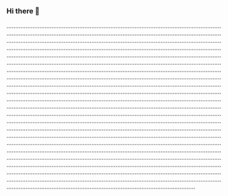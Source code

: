 ### Hi there 👋

.....................................................................................................................................................................................................................................................................................................................................................................................................................................................................................................................................................................................................................................................................................................................................................................................................................................................................................................................................................................................................................................................................................................................................................................................................................................................................................................................................................................................................................................................................................................................................................................................................................................................................................................................................................................................................................................................................................................................................................................................................................................................................................................................................................................................................................................................................................................................................................................................................................................................................................................................................................................................................................................................................................................................................................................................................................................................................................................................................................